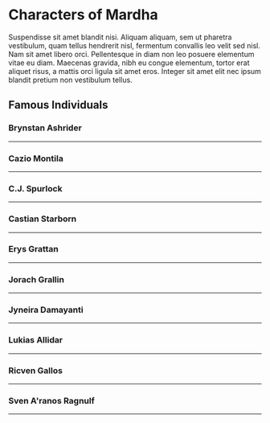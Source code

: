 # Characters of Mardha

Suspendisse sit amet blandit nisi. Aliquam aliquam, sem ut pharetra vestibulum, quam tellus hendrerit nisl, fermentum convallis leo velit sed nisl. Nam sit amet libero orci. Pellentesque in diam non leo posuere elementum vitae eu diam. Maecenas gravida, nibh eu congue elementum, tortor erat aliquet risus, a mattis orci ligula sit amet eros. Integer sit amet elit nec ipsum blandit pretium non vestibulum tellus.

## Famous Individuals

### Brynstan Ashrider
___

### Cazio Montila
___

### C.J. Spurlock
___

### Castian Starborn
___

### Erys Grattan
___

### Jorach Grallin
___

### Jyneira Damayanti
___

### Lukias Allidar
___

### Ricven Gallos
___

### Sven A'ranos Ragnulf
___